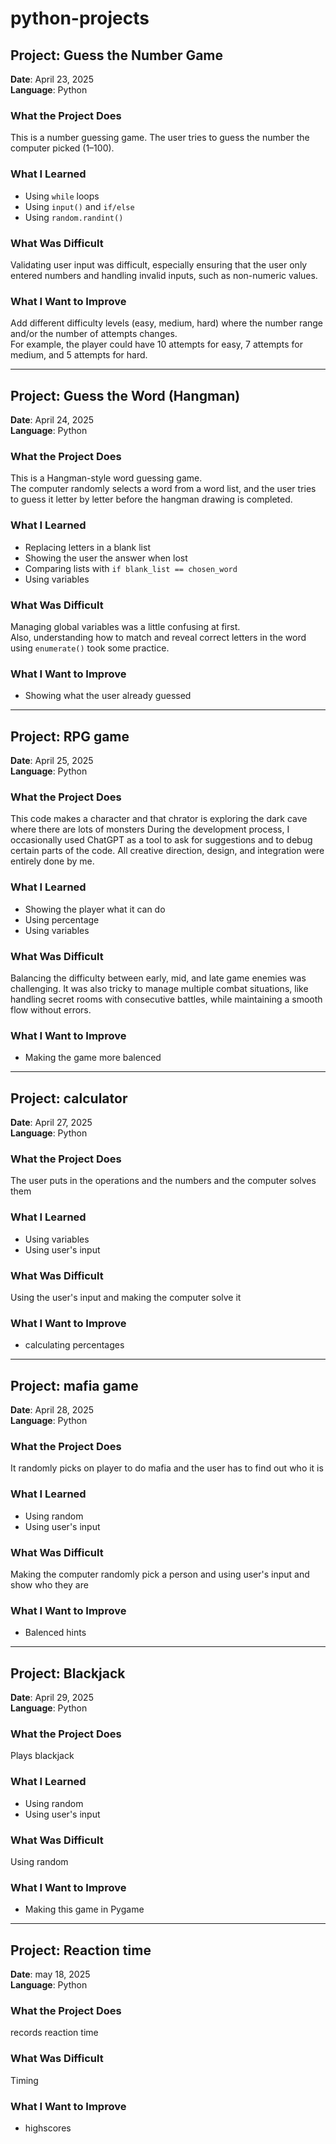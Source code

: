 # python-projects

## Project: Guess the Number Game  
**Date**: April 23, 2025  
**Language**: Python

### What the Project Does  
This is a number guessing game. The user tries to guess the number the computer picked (1–100).

### What I Learned  
- Using `while` loops  
- Using `input()` and `if/else`  
- Using `random.randint()`

### What Was Difficult  
Validating user input was difficult, especially ensuring that the user only entered numbers and handling invalid inputs, such as non-numeric values.

### What I Want to Improve  
Add different difficulty levels (easy, medium, hard) where the number range and/or the number of attempts changes.  
For example, the player could have 10 attempts for easy, 7 attempts for medium, and 5 attempts for hard.
___________________________________________________________________________________________________________________________________________________________________________________________________

## Project: Guess the Word (Hangman)  
**Date**: April 24, 2025  
**Language**: Python

### What the Project Does  
This is a Hangman-style word guessing game.  
The computer randomly selects a word from a word list, and the user tries to guess it letter by letter before the hangman drawing is completed.

### What I Learned  
- Replacing letters in a blank list  
- Showing the user the answer when lost
- Comparing lists with `if blank_list == chosen_word`
- Using variables

### What Was Difficult  
Managing global variables was a little confusing at first.  
Also, understanding how to match and reveal correct letters in the word using `enumerate()` took some practice.

### What I Want to Improve  
- Showing what the user already guessed

_________________________________________________________________________________________________________________________________________________________________________________________________

## Project: RPG game  
**Date**: April 25, 2025  
**Language**: Python

### What the Project Does  
This code makes a character and that chrator is exploring the dark cave where there are lots of monsters
During the development process, I occasionally used ChatGPT as a tool to ask for suggestions and to debug certain parts of the code. All creative direction, design, and integration were entirely done by me.

### What I Learned  
- Showing the player what it can do
- Using percentage
- Using variables

### What Was Difficult  
Balancing the difficulty between early, mid, and late game enemies was challenging.
It was also tricky to manage multiple combat situations, like handling secret rooms with consecutive battles, while maintaining a smooth flow without errors.

### What I Want to Improve  
- Making the game more balenced

___________________________________________________________________________________________________________________________________________________________________________________________________

## Project: calculator  
**Date**: April 27, 2025  
**Language**: Python

### What the Project Does  
The user puts in the operations and the numbers and the computer solves them

### What I Learned  
- Using variables
- Using user's input

### What Was Difficult  
Using the user's input and making the computer solve it

### What I Want to Improve  
- calculating percentages


___________________________________________________________________________________________________________________________________________________________________________________________________

## Project: mafia game 
**Date**: April 28, 2025  
**Language**: Python

### What the Project Does  
It randomly picks on player to do mafia and the user has to find out who it is

### What I Learned  
- Using random
- Using user's input

### What Was Difficult  
Making the computer randomly pick a person and using user's input and show who they are

### What I Want to Improve  
- Balenced hints

__________________________________________________________________________________________________________________________________________________________________________________________________

## Project: Blackjack
**Date**: April 29, 2025  
**Language**: Python

### What the Project Does  
Plays blackjack

### What I Learned  
- Using random
- Using user's input

### What Was Difficult  
Using random

### What I Want to Improve  
- Making this game in Pygame

_____

## Project: Reaction time
**Date**: may 18, 2025  
**Language**: Python

### What the Project Does  
records reaction time

### What Was Difficult  
Timing

### What I Want to Improve  
- highscores
